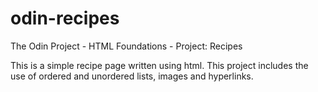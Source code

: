 # odin-recipes
The Odin Project - HTML Foundations - Project: Recipes

This is a simple recipe page written using html. This project includes the use of ordered and unordered lists, images and hyperlinks.